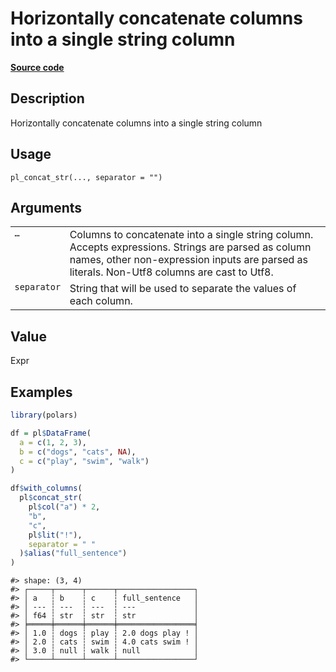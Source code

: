 
# Horizontally concatenate columns into a single string column

[**Source code**](https://github.com/pola-rs/r-polars/tree/4c60e4ba5981c539b9639261157303d78f545b69/R/functions__lazy.R#L765)

## Description

Horizontally concatenate columns into a single string column

## Usage

<pre><code class='language-R'>pl_concat_str(..., separator = "")
</code></pre>

## Arguments

<table>
<tr>
<td style="white-space: nowrap; font-family: monospace; vertical-align: top">
<code id="pl_concat_str_:_...">…</code>
</td>
<td>
Columns to concatenate into a single string column. Accepts expressions.
Strings are parsed as column names, other non-expression inputs are
parsed as literals. Non-Utf8 columns are cast to Utf8.
</td>
</tr>
<tr>
<td style="white-space: nowrap; font-family: monospace; vertical-align: top">
<code id="pl_concat_str_:_separator">separator</code>
</td>
<td>
String that will be used to separate the values of each column.
</td>
</tr>
</table>

## Value

Expr

## Examples

``` r
library(polars)

df = pl$DataFrame(
  a = c(1, 2, 3),
  b = c("dogs", "cats", NA),
  c = c("play", "swim", "walk")
)

df$with_columns(
  pl$concat_str(
    pl$col("a") * 2,
    "b",
    "c",
    pl$lit("!"),
    separator = " "
  )$alias("full_sentence")
)
```

    #> shape: (3, 4)
    #> ┌─────┬──────┬──────┬─────────────────┐
    #> │ a   ┆ b    ┆ c    ┆ full_sentence   │
    #> │ --- ┆ ---  ┆ ---  ┆ ---             │
    #> │ f64 ┆ str  ┆ str  ┆ str             │
    #> ╞═════╪══════╪══════╪═════════════════╡
    #> │ 1.0 ┆ dogs ┆ play ┆ 2.0 dogs play ! │
    #> │ 2.0 ┆ cats ┆ swim ┆ 4.0 cats swim ! │
    #> │ 3.0 ┆ null ┆ walk ┆ null            │
    #> └─────┴──────┴──────┴─────────────────┘
